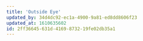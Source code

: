 ```yaml
---
title: 'Outside Eye'
updated_by: 34d4dc92-ec1a-4900-9a81-ed8dd8606f23
updated_at: 1610635602
id: 2ff36645-631d-4169-8732-19fe02db35a1
---
```

